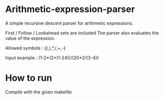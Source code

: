 # Arithmetic-expression-parser
A simple recursive descent parser for arithmetic expressions.

First / Follow / Lookahead sets are included
The parser also evaluates the value of the expression.

Allowed symbols : {(,),*,/,+,-}

Input example : (1-2*(2*(1-24))/(20*2/(3-4)) 

# How to run
Compile with the given makefile
